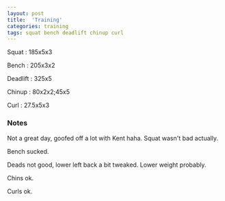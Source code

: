 ```yaml
---
layout: post
title:  'Training'
categories: training
tags: squat bench deadlift chinup curl
---
```


Squat       :   185x5x3

Bench       :   205x3x2

Deadlift    :   325x5

Chinup      :   80x2x2;45x5

Curl        :   27.5x5x3

### Notes

Not a great day, goofed off a lot with Kent haha. Squat wasn't bad actually.

Bench sucked.

Deads not good, lower left back a bit tweaked. Lower weight probably.

Chins ok.

Curls ok.
